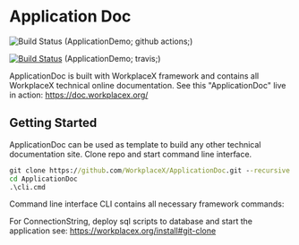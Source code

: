 # Application Doc

![Build Status](https://github.com/WorkplaceX/ApplicationDemo/workflows/CI/badge.svg) (ApplicationDemo; github actions;)

[![Build Status](https://travis-ci.org/WorkplaceX/ApplicationDemo.svg?branch=master)](https://travis-ci.org/WorkplaceX/ApplicationDemo) (ApplicationDemo; travis;)

ApplicationDoc is built with WorkplaceX framework and contains all WorkplaceX technical online documentation. See this "ApplicationDoc" live in action: https://doc.workplacex.org/

## Getting Started
ApplicationDoc can be used as template to build any other technical documentation site. Clone repo and start command line interface.
```cmd
git clone https://github.com/WorkplaceX/ApplicationDoc.git --recursive
cd ApplicationDoc
.\cli.cmd
```
Command line interface CLI contains all necessary framework commands:

For ConnectionString, deploy sql scripts to database and start the application see: https://workplacex.org/install#git-clone
